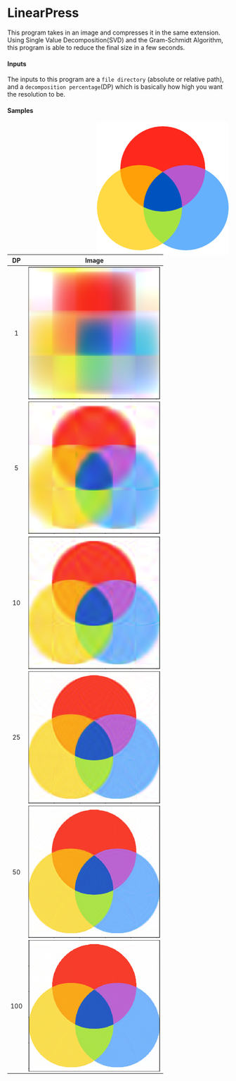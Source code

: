# LinearPress

This program takes in an image and compresses it in the same extension. Using Single Value Decomposition(SVD) and the Gram-Schmidt Algorithm, this program is able to reduce the final size in a few seconds.

#### Inputs

The inputs to this program are a `file directory` (absolute or relative path), and a `decomposition percentage`(DP) which is basically how high you want the resolution to be.

#### Samples

<img src="images/rgb.png" width=300 align=right>

| DP  |         Image          |
| :-: | :--------------------: |
|  1  |  <img src="images/rgb1.png" width=300 align=right>  |
|  5  |  <img src="images/rgb5.png" width=300 align=right>  |
| 10  | <img src="images/rgb10.png" width=300 align=right>  |
| 25  | <img src="images/rgb25.png" width=300 align=right>  |
| 50  | <img src="images/rgb50.png" width=300 align=right>  |
| 100 | <img src="images/rgb100.png" width=300 align=right> |
